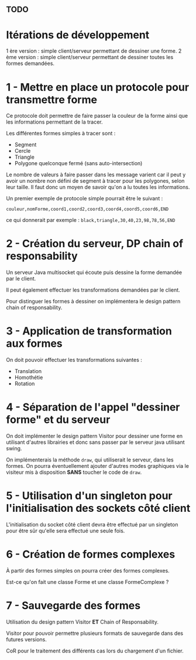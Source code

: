 TODO
-----
Itérations de développement
==============================

1 ère version : simple client/serveur permettant de dessiner une forme.
2 ème version : simple client/serveur permettant de dessiner toutes
	            les formes demandées.

1 - Mettre en place un protocole pour transmettre forme
==============================================================

Ce protocole doit permettre de faire passer la couleur de la forme
ainsi que les informations permettant de la tracer.

Les différentes formes simples à tracer sont :

* Segment
* Cercle
* Triangle
* Polygone quelconque fermé (sans auto-intersection)

Le nombre de valeurs à faire passer dans les message varient car
il peut y avoir un nombre non défini de segment à tracer pour les
polygones, selon leur taille. Il faut donc un moyen de savoir qu'on
a lu toutes les informations.

Un premier exemple de protocole simple pourrait être le suivant :

`couleur,nomForme,coord1,coord2,coord3,coord4,coord5,coord6,END`

ce qui donnerait par exemple : `black,triangle,30,40,23,98,78,56,END`

2 - Création du serveur, DP chain of responsability
=========================================================

Un serveur Java multisocket qui écoute puis dessine la forme demandée par
le client.

Il peut également effectuer les transformations demandées par le client.

Pour distinguer les formes à dessiner on implémentera le design pattern
chain of responsability.

3 - Application de transformation aux formes
=================================================

On doit pouvoir effectuer les transformations suivantes :

* Translation
* Homothétie
* Rotation

4 - Séparation de l'appel "dessiner forme" et du serveur
===============================================================

On doit implémenter le design pattern Visitor pour dessiner une
forme en utilisant d'autres librairies et donc sans passer par
le serveur java utilisant swing.

On implémenterais la méthode `draw`, qui utiliserait le serveur, dans
les formes. On pourra éventuellement ajouter d'autres modes graphiques
via le visiteur mis à disposition **SANS** toucher le code de `draw`.

5 - Utilisation d'un singleton pour l'initialisation des sockets côté client
=====================================================================================

L'initialisation du socket côté client devra être effectué par un
singleton pour être sûr qu'elle sera effectué une seule fois.

6 - Création de formes complexes
====================================

À partir des formes simples on pourra créer des formes complexes.

Est-ce qu'on fait une classe Forme et une classe FormeComplexe ?

7 - Sauvegarde des formes
==========================

Utilisation du design pattern Visitor **ET** Chain of Responsability.

Visitor pour pouvoir permettre plusieurs formats de sauvegarde dans des
futures versions.

CoR pour le traitement des différents cas lors du chargement d'un
fichier.
